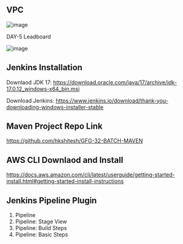 ## VPC

![image](https://github.com/user-attachments/assets/b6affa58-5bc6-46d1-a7ee-251a8dd22784)

DAY-5 Leadboard

![image](https://github.com/user-attachments/assets/81165ded-6229-4c2d-9e24-8d3853c1bc47)


## Jenkins Installation 

Downlaod JDK 17:  https://download.oracle.com/java/17/archive/jdk-17.0.12_windows-x64_bin.msi

Download Jenkins: https://www.jenkins.io/download/thank-you-downloading-windows-installer-stable


## Maven Project Repo Link

https://github.com/hkshitesh/GFG-32-BATCH-MAVEN

## AWS CLI Downlaod and Install
https://docs.aws.amazon.com/cli/latest/userguide/getting-started-install.html#getting-started-install-instructions

## Jenkins Pipeline Plugin

1. Pipeline
2. Pipeline: Stage View
3. Pipeline: Build Steps
4. Pipeline: Basic Steps
